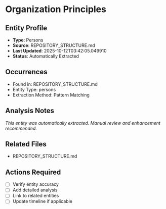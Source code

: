 # Organization Principles

## Entity Profile
- **Type**: Persons
- **Source**: REPOSITORY_STRUCTURE.md
- **Last Updated**: 2025-10-12T03:42:05.049910
- **Status**: Automatically Extracted

## Occurrences
- Found in: REPOSITORY_STRUCTURE.md
- Entity Type: persons
- Extraction Method: Pattern Matching

## Analysis Notes
*This entity was automatically extracted. Manual review and enhancement recommended.*

## Related Files
- REPOSITORY_STRUCTURE.md

## Actions Required
- [ ] Verify entity accuracy
- [ ] Add detailed analysis
- [ ] Link to related entities
- [ ] Update timeline if applicable
